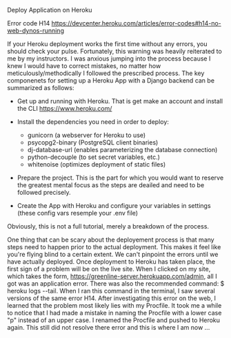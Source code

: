 Deploy Application on Heroku

Error code H14
https://devcenter.heroku.com/articles/error-codes#h14-no-web-dynos-running


If your Heroku deployment works the first time without any errors, you should check your pulse.  Fortunately, this warning was heavily reiterated to me by my instructors.  I was anxious jumping into the process because I knew I would have to correct mistakes, no matter how meticulously/methodically I followed the prescribed process. The key componenets for setting up a Heroku App with a Django backend can be summarized as follows:

- Get up and running with Heroku.  That is get make an account and install the CLI https://www.heroku.com/

- Install the dependencies you need in order to deploy:
    - gunicorn (a webserver for Heroku to use)
    - psycopg2-binary (PostgreSQL client binaries)
    - dj-database-url (enables parameterizing the database connection)
    - python-decouple (to set secret variables, etc.)
    - whitenoise (optimizes deployment of static files)

- Prepare the project.  This is the part for which you would want to reserve the greatest mental focus as the steps are deailed and need to be followed precisely.

- Create the App with Heroku and configure your variables in settings (these config vars resemple your .env file)

Obviously, this is not a full tutorial, merely a breakdown of the process.  

One thing that can be scary about the deployement process is that many steps need to happen prior to the actual deployment.  This makes it feel like you're flying blind to a certain extent.  We can't pinpoint the errors until we have actually deployed.  Once deployment to Heroku has taken place, the first sign of a problem will be on the live site. When I clicked on my site, which takes the form, https://greenline-server.herokuapp.com/admin, all I got was an application error.  There was also the recommended command: $ heroku logs --tail.  When I ran this command in the terminal, I saw several versions of the same error H14.  After investigating this error on the web, I learned that the problem most likely lies with my Procfile.  It took me a while to notice that I had made a mistake in naming the Procfile with a lower case "p" instead of an upper case.  I renamed the Procfile and pushed to Heroku again.  This still did not resolve there error and this is where I am now ...




